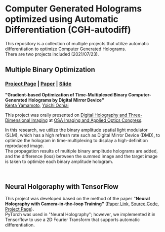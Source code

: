 # Computer Generated Holograms optimized using Automatic Differentiation (CGH-autodiff)
This repository is a collection of multiple projects that utilize automatic differentiation to optimize Computer Generated Holograms.  
There are two projects included (2021/07/23).

## Multiple Binary Optimization

### [Project Page](https://digitalnature.slis.tsukuba.ac.jp/2021/07/multiple-binary-hologram-optimization/) | [Paper]() | [Slide](https://speakerdeck.com/digitalnaturegroup/gradient-based-optimization-of-time-multiplexed-binary-computer-generated-holograms-by-digital-mirror-device-digital-holography-and-three-dimensional-imaging-at-osa-imaging-and-applied-optics-congress-oral-presentation-by-kenta-yamamoto)
<b >"Gradient-based Optimization of Time-Multiplexed Binary Computer-Generated Holograms by Digital Mirror Device"</b>  
[Kenta Yamamoto](https://digitalnature.slis.tsukuba.ac.jp/2017/04/kenta-yamamoto/), [Yoichi Ochiai](https://digitalnature.slis.tsukuba.ac.jp/2018/09/yoichi-ochiai/)

This project was orally presented on [Digital Holography and Three-Dimensional Imaging](https://www.osa.org/en-us/meetings/osa_meetings/osa_imaging_and_applied_optics_congress/program/digital_holography_and_three-dimensional_imaging/) at [OSA Imaging and Applied Optics Congress](https://www.osa.org/en-us/meetings/osa_meetings/osa_imaging_and_applied_optics_congress/).

In this research, we utilize the binary amplitude spatial light modulator (SLM), which has a high refresh rate such as Digital Mirror Device (DMD), to optimize the hologram in time-multiplexing to display a high-definition reproduced image.  
The propagation results of multiple binary amplitude holograms are added, and the difference (loss) between the summed image and the target image is taken to optimize each binary amplitude hologram.

<br>

## Neural Holgoraphy with TensorFlow
This project was developed based on the method of the paper <b>"Neural Holography with Camera-in-the-loop Training"</b> ([Paper Link](http://www.computationalimaging.org/wp-content/uploads/2020/08/NeuralHolography_SIGAsia2020.pdf), [Source Code](https://github.com/computational-imaging/neural-holography), [Project Page](http://www.computationalimaging.org/publications/neuralholography/)).  
PyTorch was used in "Neural Holography"; however, we implemented it in Tensorflow to use a 2D Fourier Transform that supports automatic differentiation.


